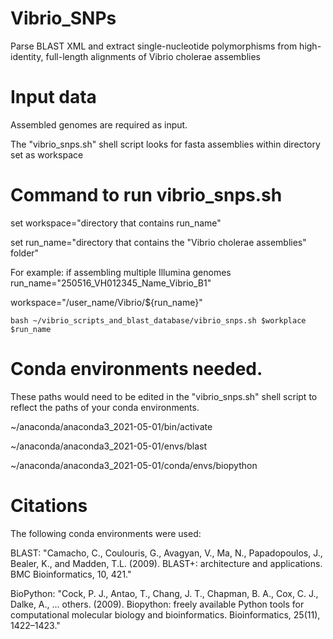 # Vibrio_SNPs
Parse BLAST XML and extract single-nucleotide polymorphisms from high-identity, full-length alignments of Vibrio cholerae assemblies

# Input data
Assembled genomes are required as input.

The "vibrio_snps.sh" shell script looks for fasta assemblies within directory set as workspace

# Command to run vibrio_snps.sh
set workspace="directory that contains run_name"

set run_name="directory that contains the "Vibrio cholerae assemblies" folder"

For example: if assembling multiple Illumina genomes 
run_name="250516_VH012345_Name_Vibrio_B1" 

workspace="/user_name/Vibrio/${run_name}"

```
bash ~/vibrio_scripts_and_blast_database/vibrio_snps.sh $workplace $run_name
```

# Conda environments needed. 
These paths would need to be edited in the "vibrio_snps.sh" shell script to reflect the paths of your conda environments.

~/anaconda/anaconda3_2021-05-01/bin/activate

~/anaconda/anaconda3_2021-05-01/envs/blast

~/anaconda/anaconda3_2021-05-01/conda/envs/biopython

# Citations

The following conda environments were used:

BLAST: "Camacho, C., Coulouris, G., Avagyan, V., Ma, N., Papadopoulos, J., Bealer, K., and Madden, T.L. (2009). BLAST+: architecture and applications. BMC Bioinformatics, 10, 421."

BioPython: "Cock, P. J., Antao, T., Chang, J. T., Chapman, B. A., Cox, C. J., Dalke, A., … others. (2009). Biopython: freely available Python tools for computational molecular biology and bioinformatics. Bioinformatics, 25(11), 1422–1423."

